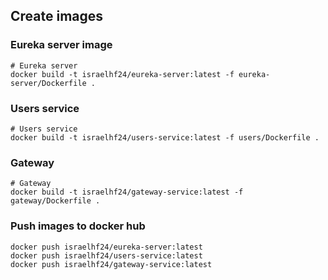## Create images
### Eureka server image
```
# Eureka server
docker build -t israelhf24/eureka-server:latest -f eureka-server/Dockerfile .
```

### Users service
```
# Users service
docker build -t israelhf24/users-service:latest -f users/Dockerfile .
```

### Gateway
```
# Gateway
docker build -t israelhf24/gateway-service:latest -f gateway/Dockerfile .
```

### Push images to docker hub
```
docker push israelhf24/eureka-server:latest
docker push israelhf24/users-service:latest
docker push israelhf24/gateway-service:latest
```